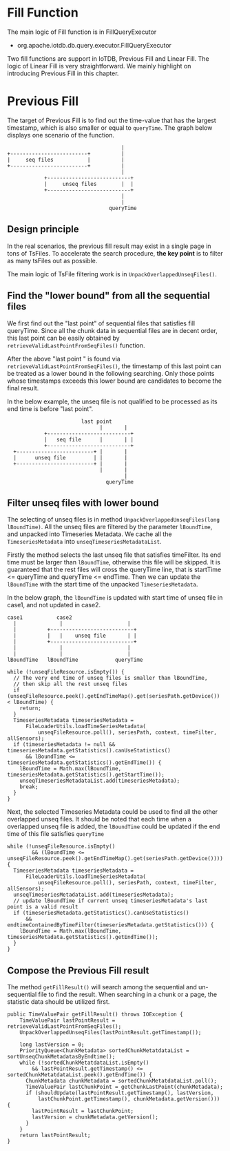 <!--

    Licensed to the Apache Software Foundation (ASF) under one
    or more contributor license agreements.  See the NOTICE file
    distributed with this work for additional information
    regarding copyright ownership.  The ASF licenses this file
    to you under the Apache License, Version 2.0 (the
    "License"); you may not use this file except in compliance
    with the License.  You may obtain a copy of the License at
    
        http://www.apache.org/licenses/LICENSE-2.0
    
    Unless required by applicable law or agreed to in writing,
    software distributed under the License is distributed on an
    "AS IS" BASIS, WITHOUT WARRANTIES OR CONDITIONS OF ANY
    KIND, either express or implied.  See the License for the
    specific language governing permissions and limitations
    under the License.

-->

# Fill Function

The main logic of Fill function is in FillQueryExecutor

* org.apache.iotdb.db.query.executor.FillQueryExecutor

Two fill functions are support in IoTDB, Previous Fill and Linear Fill. The logic of Linear Fill is very straightforward. We mainly highlight on introducing Previous Fill in this chapter.

# Previous Fill

The target of Previous Fill is to find out the time-value that has the largest timestamp, which is also smaller or equal to `queryTime`. The graph below displays one scenario of the function.
```
                                     |
+-------------------------+          |
|     seq files           |          |
+-------------------------+          |
                                     |
            +---------------------------+
            |     unseq files        |  |
            +---------------------------+ 
                                     |
                                     |
                                 queryTime
```

## Design principle
In the real scenarios, the previous fill result may exist in a single page in tons of TsFiles. To accelerate the search procedure, **the key point** is to filter as many tsFiles out as possible.

The main logic of TsFile filtering work is in `UnpackOverlappedUnseqFiles()`.

## Find the "lower bound" from all the sequential files
We first find out the "last point" of sequential files that satisfies fill queryTime. Since all the chunk data in sequential files are in decent order, this last point can be easily obtained by `retrieveValidLastPointFromSeqFiles()` function.

After the above "last point " is found via `retrieveValidLastPointFromSeqFiles()`, the timestamp of this last point can be treated as a lower bound in the following searching. Only those points whose timestamps exceeds this lower bound are candidates to become the final result. 

In the below example, the unseq file is not qualified to be processed as its end time is before "last point".

```
                        last point
                              |       |
            +---------------------------+
            |   seq file      |       | |
            +---------------------------+ 
  +-------------------------+ |       |
  |      unseq file         | |       |
  +-------------------------+ |       |
                              |       |
                                      |
                                queryTime
```

## Filter unseq files with lower bound
The selecting of unseq files is in method `UnpackOverlappedUnseqFiles(long lBoundTime)`. All the unseq files are filtered by the parameter `lBoundTime`, and unpacked into Timeseries Metadata. We cache all the `TimeseriesMetadata` into `unseqTimeseriesMetadataList`. 

Firstly the method selects the last unseq file that satisfies timeFilter. Its end time must be larger than `lBoundTime`, otherwise this file will be skipped. It is guaranteed that the rest files will cross the queryTime line, that is startTime <= queryTime and queryTime <= endTime. Then we can update the `lBoundTime` with the start time of the unpacked `TimeseriesMetadata`.

In the below graph, the `lBoundTime` is updated with start time of unseq file in case1, and not updated in case2.
```
case1           case2
  |              |                     |
  |          +---------------------------+
  |          |   |    unseq file       | |
  |          +---------------------------+ 
  |              |                     |
  |              |                     |
lBoundTime   lBoundTime            queryTime
```

```
while (!unseqFileResource.isEmpty()) {
  // The very end time of unseq files is smaller than lBoundTime,
  // then skip all the rest unseq files
  if (unseqFileResource.peek().getEndTimeMap().get(seriesPath.getDevice()) < lBoundTime) {
    return;
  }
  TimeseriesMetadata timeseriesMetadata =
      FileLoaderUtils.loadTimeSeriesMetadata(
          unseqFileResource.poll(), seriesPath, context, timeFilter, allSensors);
  if (timeseriesMetadata != null && timeseriesMetadata.getStatistics().canUseStatistics()
      && lBoundTime <= timeseriesMetadata.getStatistics().getEndTime()) {
    lBoundTime = Math.max(lBoundTime, timeseriesMetadata.getStatistics().getStartTime());
    unseqTimeseriesMetadataList.add(timeseriesMetadata);
    break;
  }
}
```

Next, the selected Timeseries Metadata could be used to find all the other overlapped unseq files. It should be noted that each time when a overlapped unseq file is added, the `lBoundTime` could be updated if the end time of this file satisfies `queryTime`

```
while (!unseqFileResource.isEmpty()
        && (lBoundTime <= unseqFileResource.peek().getEndTimeMap().get(seriesPath.getDevice()))) {
  TimeseriesMetadata timeseriesMetadata =
      FileLoaderUtils.loadTimeSeriesMetadata(
          unseqFileResource.poll(), seriesPath, context, timeFilter, allSensors);
  unseqTimeseriesMetadataList.add(timeseriesMetadata);
  // update lBoundTime if current unseq timeseriesMetadata's last point is a valid result
  if (timeseriesMetadata.getStatistics().canUseStatistics()
      && endtimeContainedByTimeFilter(timeseriesMetadata.getStatistics())) {
    lBoundTime = Math.max(lBoundTime, timeseriesMetadata.getStatistics().getEndTime());
  }
}
```

## Compose the Previous Fill result

The method `getFillResult()` will search among the sequential and un-sequential file to find the result. When searching in a chunk or a page, the statistic data should be utilized first.

```
public TimeValuePair getFillResult() throws IOException {
    TimeValuePair lastPointResult = retrieveValidLastPointFromSeqFiles();
    UnpackOverlappedUnseqFiles(lastPointResult.getTimestamp());
    
    long lastVersion = 0;
    PriorityQueue<ChunkMetadata> sortedChunkMetatdataList = sortUnseqChunkMetadatasByEndtime();
    while (!sortedChunkMetatdataList.isEmpty()
        && lastPointResult.getTimestamp() <= sortedChunkMetatdataList.peek().getEndTime()) {
      ChunkMetadata chunkMetadata = sortedChunkMetatdataList.poll();
      TimeValuePair lastChunkPoint = getChunkLastPoint(chunkMetadata);
      if (shouldUpdate(lastPointResult.getTimestamp(), lastVersion,
          lastChunkPoint.getTimestamp(), chunkMetadata.getVersion())) {
        lastPointResult = lastChunkPoint;
        lastVersion = chunkMetadata.getVersion();
      }
    }
    return lastPointResult;
}
```
